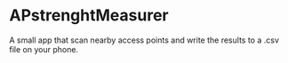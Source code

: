 # APstrenghtMeasurer
A small app that scan nearby access points and write the results to a .csv file on your phone. 
